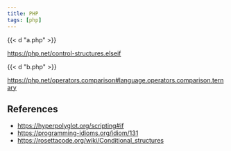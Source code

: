 ```yaml
---
title: PHP
tags: [php]
---
```


{{< d "a.php" >}}

<https://php.net/control-structures.elseif>

{{< d "b.php" >}}

<https://php.net/operators.comparison#language.operators.comparison.ternary>

## References

- <https://hyperpolyglot.org/scripting#if>
- <https://programming-idioms.org/idiom/131>
- <https://rosettacode.org/wiki/Conditional_structures>
